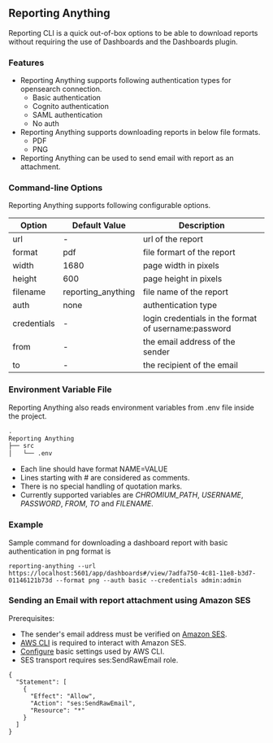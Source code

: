 ## Reporting Anything

Reporting CLI is a quick out-of-box options to be able to download reports without requiring the use of Dashboards and the Dashboards plugin. 

### Features

- Reporting Anything supports following authentication types for opensearch connection.
    - Basic authentication
    - Cognito authentication
    - SAML authentication
    - No auth
- Reporting Anything supports downloading reports in below file formats.
    - PDF
    - PNG
- Reporting Anything can be used to send email with report as an attachment.   

### Command-line Options

Reporting Anything supports following configurable options.

Option | Default Value | Description
--- | --- | --- |
url | - | url of the report
format | pdf | file formart of the report
width | 1680 | page width in pixels
height | 600 | page height in pixels
filename | reporting_anything | file name of the report
auth | none | authentication type
credentials | - | login credentials in the format of username:password
from | - | the email address of the sender
to | - | the recipient of the email


### Environment Variable File

Reporting Anything also reads environment variables from .env file inside the project. 

```md
.
Reporting Anything
├── src
│   └── .env
```

- Each line should have format NAME=VALUE
- Lines starting with # are considered as comments.
- There is no special handling of quotation marks.
- Currently supported variables are *CHROMIUM_PATH*, *USERNAME*, *PASSWORD*, *FROM*, *TO* and *FILENAME*.

### Example

Sample command for downloading a dashboard report with basic authentication in png format is
```
reporting-anything --url https://localhost:5601/app/dashboards#/view/7adfa750-4c81-11e8-b3d7-01146121b73d --format png --auth basic --credentials admin:admin
```

### Sending an Email with report attachment using Amazon SES

Prerequisites:
- The sender's email address must be verified on [Amazon SES](https://aws.amazon.com/ses/).
- [AWS CLI](https://docs.aws.amazon.com/cli/latest/userguide/cli-chap-welcome.html) is required to interact with Amazon SES. 
- [Configure](https://docs.aws.amazon.com/cli/latest/userguide/cli-configure-quickstart.html#cli-configure-quickstart-config) basic settings used by AWS CLI.
-  SES transport requires ses:SendRawEmail role.
```
{
  "Statement": [
    {
      "Effect": "Allow",
      "Action": "ses:SendRawEmail",
      "Resource": "*"
    }
  ]
}
```



